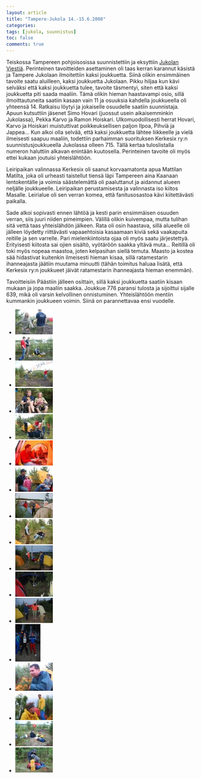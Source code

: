 ```yaml
---
layout: article
title: "Tampere-Jukola 14.-15.6.2008"
categories:
tags: [jukola, suunnistus]
toc: false
comments: true
---
```


Teiskossa Tampereen pohjoisosissa suunnistettiin ja eksyttiin [Jukolan
Viestiä](http://fi.wikipedia.org/wiki/Jukolan_viesti). Perinteinen
tavoitteiden asettaminen oli taas kerran karannut käsistä ja Tampere
Jukolaan ilmoitettiin kaksi joukkuetta.
Siinä olikin ensimmäinen tavoite saatu aluilleen, kaksi joukkuetta
Jukolaan. Pikku hiljaa kun kävi selväksi että kaksi joukkuetta tulee,
tavoite täsmentyi, siten että kaksi joukkuetta piti saada maaliin. Tämä
olikin hieman haastavampi osio, sillä ilmoittautuneita saatiin kasaan
vain 11 ja osuuksia kahdella joukkueella oli yhteensä 14. Ratkaisu
löytyi ja jokaiselle osuudelle saatiin suunnistaja. Apuun kutsuttiin
jäsenet Simo Hovari (juossut usein aikaisemminkin Jukolassa), Pekka
Karvo ja Ramon Hoiskari. Ulkomuodollisesti herrat Hovari, Karvo ja
Hoiskari muistuttivat poikkeuksellisen paljon Ilpoa, Pihviä ja Jappea...
Kun alkoi olla selvää, että kaksi joukkuetta lähtee liikkeelle ja vielä
ilmeisesti saapuu maaliin, todettiin parhaimman suorituksen Kerkesix
ry:n suunnistusjoukkueella Jukolassa olleen 715. Tällä kertaa
tuloslistalla numeron haluttiin alkavan enintään kuutosella. Perinteinen
tavoite oli myös ettei kukaan joutuisi yhteislähtöön.

Leiripaikan valinnassa Kerkesix oli saanut korvaamatonta apua Mattilan
Matilta, joka oli urheasti taistellut tiensä läpi Tampereen aina Kaanaan
lentokentälle ja voimia säästelemättä oli paaluttanut ja aidannut alueen
neljälle joukkueelle. Leiripaikan perustamisesta ja valinnasta iso
kiitos Masalle. Leirialue oli sen verran komea, että fanitusosastoa kävi
kiitettävästi paikalla.

Sade alkoi sopivasti ennen lähtöä ja kesti parin ensimmäisen osuuden
verran, siis juuri niiden pimeimpien. Välillä olikin kuivempaa, mutta
tulihan sitä vettä taas yhteislähdön jälkeen. Rata oli osin haastava,
sillä alueelle oli jälleen löydetty riittävästi vapaaehtoisia kasaamaan
kiviä sekä vaakapuita reitille ja sen varrelle. Pari mielenkiintoista
ojaa oli myös saatu järjestettyä. Erityisesti kiitosta sai ojien
sisältö, vyötäröön saakka yltävä muta... Reitillä oli toki myös nopeaa
maastoa, joten kelpasihan siellä temuta. Maasto ja kostea sää hidastivat
kuitenkin ilmeisesti hieman kisaa, sillä ratamestarin ihanneajasta
jäätiin muutama minuutti (tähän toimitus haluaa lisätä, että Kerkesix
ry:n joukkueet jäivät ratamestarin ihanneajasta hieman enemmän).

Tavoitteisiin Päästiin jälleen osittain, sillä kaksi joukkuetta saatiin
kisaan mukaan ja jopa maaliin saakka. Joukkue 776 paransi tulosta ja
sijoittui sijalle 639, mikä oli varsin kelvollinen onnistuminen.
Yhteislähtöön mentiin kummankin joukkueen voimin. Siinä on parannettavaa
ensi vuodelle.

<div class="th-grid image-gallery" markdown="1">

- [![](/images/jukola-2008/Thumbnails/01.jpg)](/images/jukola-2008/01.jpg)
- [![](/images/jukola-2008/Thumbnails/02.jpg)](/images/jukola-2008/02.jpg)
- [![](/images/jukola-2008/Thumbnails/03.jpg)](/images/jukola-2008/03.jpg)
- [![](/images/jukola-2008/Thumbnails/05.jpg)](/images/jukola-2008/05.jpg)
- [![](/images/jukola-2008/Thumbnails/06.jpg)](/images/jukola-2008/06.jpg)
- [![](/images/jukola-2008/Thumbnails/07.jpg)](/images/jukola-2008/07.jpg)
- [![](/images/jukola-2008/Thumbnails/08.jpg)](/images/jukola-2008/08.jpg)
- [![](/images/jukola-2008/Thumbnails/09.jpg)](/images/jukola-2008/09.jpg)
- [![](/images/jukola-2008/Thumbnails/10.jpg)](/images/jukola-2008/10.jpg)
- [![](/images/jukola-2008/Thumbnails/11.jpg)](/images/jukola-2008/11.jpg)
- [![](/images/jukola-2008/Thumbnails/12.jpg)](/images/jukola-2008/12.jpg)
- [![](/images/jukola-2008/Thumbnails/13.jpg)](/images/jukola-2008/13.jpg)
- [![](/images/jukola-2008/Thumbnails/14.jpg)](/images/jukola-2008/14.jpg)
- [![](/images/jukola-2008/Thumbnails/15.jpg)](/images/jukola-2008/15.jpg)
- [![](/images/jukola-2008/Thumbnails/16.jpg)](/images/jukola-2008/16.jpg)
- [![](/images/jukola-2008/Thumbnails/17.jpg)](/images/jukola-2008/17.jpg)
- [![](/images/jukola-2008/Thumbnails/18.jpg)](/images/jukola-2008/18.jpg)

</div>
